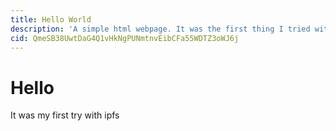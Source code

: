 ```yaml
---
title: Hello World
description: 'A simple html webpage. It was the first thing I tried with IPFS!'
cid: QmeSB38UwtDaG4Q1vHkNgPUNmtnvEibCFa55WDTZ3oWJ6j
---
```


# Hello

It was my first try with ipfs
